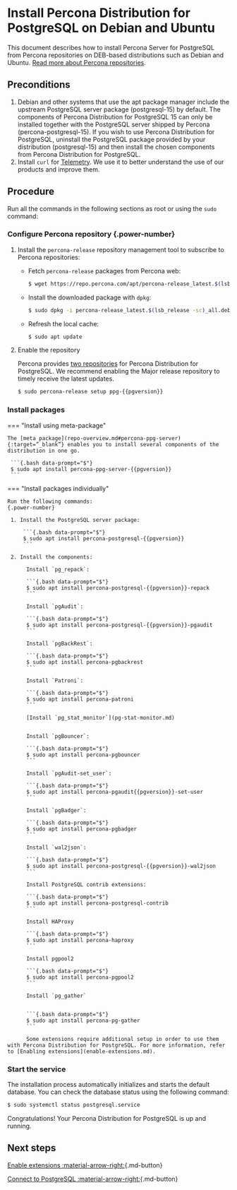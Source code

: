 # Install Percona Distribution for PostgreSQL on Debian and Ubuntu

This document describes how to install Percona Server for PostgreSQL from Percona repositories on DEB-based distributions such as Debian and Ubuntu. [Read more about Percona repositories](repo-overview.md).

## Preconditions

1. Debian and other systems that use the apt package manager include the upstream PostgreSQL server package (postgresql-15) by default. The components of Percona Distribution for PostgreSQL 15 can only be installed together with the PostgreSQL server shipped by Percona (percona-postgresql-15). If you wish to use Percona Distribution for PostgreSQL, uninstall the PostgreSQL package provided by your distribution (postgresql-15) and then install the chosen components from Percona Distribution for PostgreSQL.
2. Install `curl` for [Telemetry](telemetry.md). We use it to better understand the use of our products and improve them.

## Procedure

Run all the commands in the following sections as root or using the `sudo` command:

### Configure Percona repository {.power-number}

1. Install the `percona-release` repository management tool to subscribe to Percona repositories:
 
     * Fetch `percona-release` packages from Percona web:

        ```{.bash data-prompt="$"}
        $ wget https://repo.percona.com/apt/percona-release_latest.$(lsb_release -sc)_all.deb
        ```

     * Install the downloaded package with `dpkg`:

        ```{.bash data-prompt="$"}
        $ sudo dpkg -i percona-release_latest.$(lsb_release -sc)_all.deb
        ```

     * Refresh the local cache:

        ```{.bash data-prompt="$"}
        $ sudo apt update
        ```

2. Enable the repository

   Percona provides [two repositories](repo-overview.md) for Percona Distribution for PostgreSQL. We recommend enabling the Major release repository to timely receive the latest updates. 

   ```{.bash data-prompt="$"}
   $ sudo percona-release setup ppg-{{pgversion}}
   ```

### Install packages

=== "Install using meta-package"

    The [meta package](repo-overview.md#percona-ppg-server){:target=”_blank”} enables you to install several components of the distribution in one go.
     
     ```{.bash data-prompt="$"}
     $ sudo apt install percona-ppg-server-{{pgversion}}
     ```

=== "Install packages individually"

    Run the following commands:
    {.power-number}

     1. Install the PostgreSQL server package:

         ```{.bash data-prompt="$"}
         $ sudo apt install percona-postgresql-{{pgversion}}
         ```

     2. Install the components:

          Install `pg_repack`:

          ```{.bash data-prompt="$"}
          $ sudo apt install percona-postgresql-{{pgversion}}-repack
          ```

          Install `pgAudit`:

          ```{.bash data-prompt="$"}
          $ sudo apt install percona-postgresql-{{pgversion}}-pgaudit
          ```

          Install `pgBackRest`:

          ```{.bash data-prompt="$"}
          $ sudo apt install percona-pgbackrest
          ```

          Install `Patroni`:

          ```{.bash data-prompt="$"}
          $ sudo apt install percona-patroni
          ```

          [Install `pg_stat_monitor`](pg-stat-monitor.md)


          Install `pgBouncer`:

          ```{.bash data-prompt="$"}
          $ sudo apt install percona-pgbouncer
          ```

          Install `pgAudit-set_user`:

          ```{.bash data-prompt="$"}
          $ sudo apt install percona-pgaudit{{pgversion}}-set-user
          ```

          Install `pgBadger`:

          ```{.bash data-prompt="$"}
          $ sudo apt install percona-pgbadger
          ```

          Install `wal2json`:

          ```{.bash data-prompt="$"}
          $ sudo apt install percona-postgresql-{{pgversion}}-wal2json
          ```

          Install PostgreSQL contrib extensions:

          ```{.bash data-prompt="$"}
          $ sudo apt install percona-postgresql-contrib
          ```

          Install HAProxy

          ```{.bash data-prompt="$"}
          $ sudo apt install percona-haproxy
          ```
          
          Install pgpool2

          ```{.bash data-prompt="$"}
          $ sudo apt install percona-pgpool2
          ```

          Install `pg_gather`


          ```{.bash data-prompt="$"}
          $ sudo apt install percona-pg-gather
          ```

          Some extensions require additional setup in order to use them with Percona Distribution for PostgreSQL. For more information, refer to [Enabling extensions](enable-extensions.md).

### Start the service

The installation process automatically initializes and starts the default database. You can check the database status using the following command:

```{.bash data-prompt="$"}
$ sudo systemctl status postgresql.service
```

Congratulations! Your Percona Distribution for PostgreSQL is up and running.

## Next steps

[Enable extensions :material-arrow-right:](enable-extensions.md){.md-button}

[Connect to PostgreSQL :material-arrow-right:](connect.md){.md-button}
